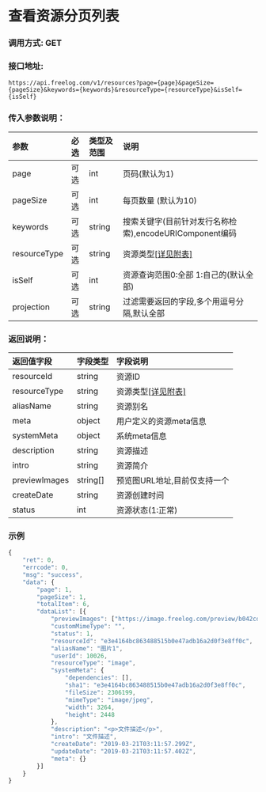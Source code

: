 
# 查看资源分页列表

### 调用方式: GET

### 接口地址:

```
https://api.freelog.com/v1/resources?page={page}&pageSize={pageSize}&keywords={keywords}&resourceType={resourceType}&isSelf={isSelf}
```

### 传入参数说明：

| 参数 | 必选 | 类型及范围 | 说明 |
| :--- | :--- | :--- | :--- |
|page|可选|int|页码(默认为1)|
|pageSize|可选|int|每页数量 (默认为10)|
|keywords|可选|string|搜索关键字(目前针对发行名称检索),encodeURIComponent编码|
|resourceType|可选|string|资源类型[[详见附表]][资源类型]|
|isSelf|可选|int|资源查询范围0:全部 1:自己的(默认全部)|
|projection|可选|string|过滤需要返回的字段,多个用逗号分隔,默认全部|

### 返回说明：

| 返回值字段 | 字段类型 | 字段说明 |
| :--- | :--- | :--- |
| resourceId | string | 资源ID|
| resourceType | string | 资源类型[[详见附表]][资源类型]|
| aliasName | string | 资源别名 |
| meta| object| 用户定义的资源meta信息|
| systemMeta| object| 系统meta信息|
| description| string| 资源描述 |
| intro| string| 资源简介 |
| previewImages | string[] | 预览图URL地址,目前仅支持一个 |
| createDate| string| 资源创建时间|
| status| int| 资源状态(1:正常)|

### 示例

```js
{
	"ret": 0,
	"errcode": 0,
	"msg": "success",
	"data": {
		"page": 1,
		"pageSize": 1,
		"totalItem": 6,
		"dataList": [{
			"previewImages": ["https://image.freelog.com/preview/b042cd88-cc9a-43fb-b8fb-1cae320b7977.jpg"],
			"customMimeType": "",
			"status": 1,
			"resourceId": "e3e4164bc863488515b0e47adb16a2d0f3e8ff0c",
			"aliasName": "图片1",
			"userId": 10026,
			"resourceType": "image",
			"systemMeta": {
				"dependencies": [],
				"sha1": "e3e4164bc863488515b0e47adb16a2d0f3e8ff0c",
				"fileSize": 2306199,
				"mimeType": "image/jpeg",
				"width": 3264,
				"height": 2448
			},
			"description": "<p>文件描述</p>",
			"intro": "文件描述",
			"createDate": "2019-03-21T03:11:57.299Z",
			"updateDate": "2019-03-21T03:11:57.402Z",
			"meta": {}
		}]
	}
}
```

[资源类型]: /附表/资源类型.html "资源类型"